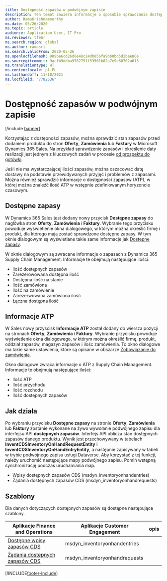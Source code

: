 ```yaml
---
title: Dostępność zapasów w podwójnym zapisie
description: Ten temat zawiera informacje o sposobie sprawdzania dostępności zapasów w trybie podwójnego zapisu.
author: RamaKrishnamoorthy
ms.date: 05/26/2020
ms.topic: article
audience: Application User, IT Pro
ms.reviewer: tfehr
ms.search.region: global
ms.author: ramasri
ms.search.validFrom: 2020-05-26
ms.openlocfilehash: 989ba6cd26d6e48c24db856fa9bb0bd5d2bae80e
ms.sourcegitcommit: 9acfb9ddba9582751f53501b82a7e9e60702a613
ms.translationtype: HT
ms.contentlocale: pl-PL
ms.lasthandoff: 11/10/2021
ms.locfileid: "7782536"
---
```

# <a name="inventory-availability-in-dual-write"></a>Dostępność zapasów w podwójnym zapisie

[!include [banner](../../includes/banner.md)]

Korzystając z dostępności zapasów, można sprawdzić stan zapasów przed dodaniem produktu do stron **Oferty**, **Zamówienia** lub **Faktury** w Microsoft Dynamics 365 Sales. Na przykład sprawdzenie zapasów i określenie daty realizacji jest jednym z kluczowych zadań w procesie [od prospektu do gotówki](dual-write-prospect-to-cash.md).

Jeśli nie ma wystarczającej ilości zapasów, można oszacować datę dostawy na podstawie przewidywanych przyjęć i problemów z zapasami. Można również sprawdzić informacje o dostępności zapasów (ATP), w której można znaleźć ilość ATP w wstępnie zdefiniowanym horyzoncie czasowym.

## <a name="on-hand-inventory"></a>Dostępne zapasy

W Dynamics 365 Sales jest dodany nowy przycisk **Dostępne zapasy** do nagłówka stron **Oferty**, **Zamówienia** i **Faktury**. Wybranie tego przycisku powoduje wyświetlenie okna dialogowego, w którym można określić firmę i produkt, dla którego mają zostać sprawdzone dostępne zapasy. W tym oknie dialogowym są wyświetlane takie same informacje jak [Dostępne zapasy](../../../../supply-chain/inventory/tasks/check-availability-stock.md).

W oknie dialogowym są zwracane informacje o zapasach z Dynamics 365 Supply Chain Management. Informacje te obejmują następujące ilości:

- Ilość dostępnych zapasów
- Zarezerowowana dostępna ilość
- Dostępna ilość na stanie
- Ilość zamówiona
- Ilość na zamówienie
- Zarezerwowana zamówiona ilość
- Łączna dostępna ilość

## <a name="atp-information"></a>Informacje ATP

W Sales nowy przyscisk **Informacje ATP** został dodany do wiersza pozycji na stronach **Oferty**, **Zamówienia** i **Faktury**. Wybranie przycisku powoduje wyświetlenie okna dialogowego, w którym można określić firmę, produkt, oddział zapasów, magazyn zapasów i ilośc zamówienia. To okno dialogowe ma takie same ustawienia, które są opisane w obszarze [Zobowiązanie do zamówienia](../../../../supply-chain/sales-marketing/delivery-dates-available-promise-calculations.md#atp-calculations).

Okno dialogowe zwraca informacje o ATP z Supply Chain Management. Informacje te obejmują następujące ilości:

- Ilość ATP
- Ilość przychodu
- Ilość rozchodu
- Ilość dostępnych zapasów

## <a name="how-it-works"></a>Jak działa

Po wybraniu przycisku **Dostępne zapasy** na stronie **Oferty**, **Zamówienia** lub **Faktury** zostanie wykonane na żywo wywołanie podwójnego zapisu dla interfejsu API **dostępnych zapasów**. Interfejs API oblicza stan dostępnych zapasów danego produktu. Wynik jest przechowywany w tabelach **InventCDSInventoryOnHandRequestEntity** i **InventCDSInventoryOnHandEntryEntity**, a następnie zapisywany w tabeli w trybie podwójnego zapisu usługi Dataverse. Aby korzystać z tej funkcji, należy uruchomić następujące mapy podwójnego zapisu. Pomiń wstępną synchronizację podczas uruchamiania map.

- Wpisy dostępnych zapasów CDS (msdyn_inventoryonhandentries)
- Żądania dostępnych zapasów CDS (msdyn_inventoryonhandrequests)

## <a name="templates"></a>Szablony

Dla danych dotyczących dostępnych zapasów są dostępne następujące szablony.

Aplikacje Finance and Operations | Aplikacje Customer Engagement     | opis
---|---|---
[Dostępne wpisy zapasów CDS](mapping-reference.md#145) | msdyn_inventoryonhandentries |
[Żądania dostępnych zapasów CDS](mapping-reference.md#147) | msdyn_inventoryonhandrequests |

[!INCLUDE[footer-include](../../../../includes/footer-banner.md)]
